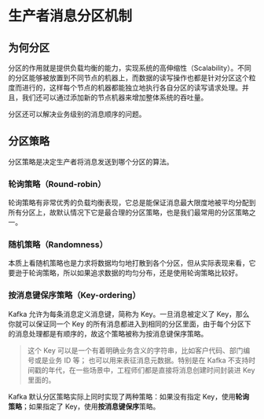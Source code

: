 # 生产者消息分区机制

## 为何分区

分区的作用就是提供负载均衡的能力，实现系统的高伸缩性（Scalability）。不同的分区能够被放置到不同节点的机器上，而数据的读写操作也都是针对分区这个粒度而进行的，这样每个节点的机器都能独立地执行各自分区的读写请求处理。并且，我们还可以通过添加新的节点机器来增加整体系统的吞吐量。

分区还可以解决业务级别的消息顺序的问题。

## 分区策略

分区策略是决定生产者将消息发送到哪个分区的算法。

### 轮询策略（Round-robin）

轮询策略有非常优秀的负载均衡表现，它总是能保证消息最大限度地被平均分配到所有分区上，故默认情况下它是最合理的分区策略，也是我们最常用的分区策略之一。

### 随机策略（Randomness）

本质上看随机策略也是力求将数据均匀地打散到各个分区，但从实际表现来看，它要逊于轮询策略，所以如果追求数据的均匀分布，还是使用轮询策略比较好。

### 按消息键保序策略（Key-ordering）

Kafka 允许为每条消息定义消息键，简称为 Key。一旦消息被定义了 Key，那么你就可以保证同一个 Key 的所有消息都进入到相同的分区里面，由于每个分区下的消息处理都是有顺序的，故这个策略被称为按消息键保序策略。

> 这个 Key 可以是一个有着明确业务含义的字符串，比如客户代码、部门编号或是业务 ID 等；
> 也可以用来表征消息元数据。特别是在 Kafka 不支持时间戳的年代，在一些场景中，工程师们都是直接将消息创建时间封装进 Key 里面的。



Kafka 默认分区策略实际上同时实现了两种策略：如果没有指定 Key，使用**轮询策略**；如果指定了 Key，使用**按消息键保序**策略。
